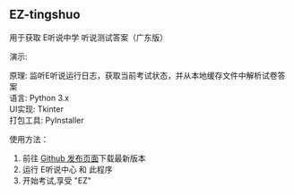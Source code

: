 ## EZ-tingshuo
用于获取 E听说中学 听说测试答案（广东版）

演示:   


原理: 监听E听说运行日志，获取当前考试状态，并从本地缓存文件中解析试卷答案  
语言: Python 3.x  
UI实现: Tkinter  
打包工具: PyInstaller  

使用方法：
1. 前往 [Github 发布页面](https://github.com/victor-egg/EZ-tingshuo/releases)下载最新版本
2. 运行 E听说中心 和 此程序
3. 开始考试,享受 "EZ"
